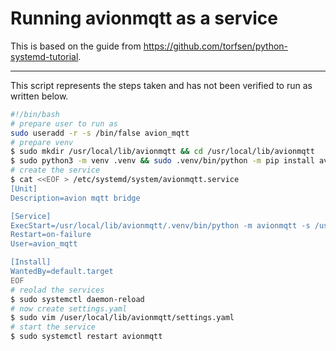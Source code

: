 # Running avionmqtt as a service

This is based on the guide from https://github.com/torfsen/python-systemd-tutorial.

---

This script represents the steps taken and has not been verified to run as written below.
```bash
#!/bin/bash
# prepare user to run as
sudo useradd -r -s /bin/false avion_mqtt
# prepare venv
$ sudo mkdir /usr/local/lib/avionmqtt && cd /usr/local/lib/avionmqtt
$ sudo python3 -m venv .venv && sudo .venv/bin/python -m pip install avionmqtt
# create the service
$ cat <<EOF > /etc/systemd/system/avionmqtt.service
[Unit]
Description=avion mqtt bridge

[Service]
ExecStart=/usr/local/lib/avionmqtt/.venv/bin/python -m avionmqtt -s /usr/local/lib/avionmqtt/settings.yaml
Restart=on-failure
User=avion_mqtt

[Install]
WantedBy=default.target
EOF
# reolad the services
$ sudo systemctl daemon-reload
# now create settings.yaml
$ sudo vim /user/local/lib/avionmqtt/settings.yaml
# start the service
$ sudo systemctl restart avionmqtt
 ```